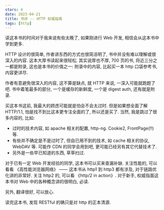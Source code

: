 ```yaml
---
stars: 4
date: 2023-04-21
title: 书评 -- HTTP 权威指南
tags: [http]
---
```


读这本书的时间对于我来说有些太晚了, 如果刚进行 Web 开发, 相信会从这本书中学到更多.

HTTP 设计的很简单, 作者讲东西的方式也很简洁明了, 书中并没有难以理解或很深入的内容. 这本大厚书读起来很轻松. 其实说厚也不厚, 700 页的书, 将近三分之一都是附录, 这也是本书的价值之一: 附录中的内容, 比起买一本 http 口袋参考书, 内容更详尽.

作者有意避免很深入的内容, 这不算是缺点, 就 HTTP 来说, 一深入可能就跑题了吧. 书中着笔最多的部分, 一个是缓存的新鲜度, 一个是 digest auth, 还有就是附录.

买这本书这前, 我最大的顾虑可能就是怕会不会太过时. 但是如果想全面了解 HTTP/1.1, 怕是找不到比这本更专注全面的了, 所以还是买了. 当然, 我是跳过了很多内容的, 比如:

* 过时的技术内容, 如 apache 相关的配置, http-ng. Cookie2, FrontPage(!!) 等.
* 有些并不确定是不是过时了, 但自已用不到的技术, 如 cache 相关的协议, WebDAV 等. 可能作 CDN  的同学会用到吧, 更可能已经另有其它代替技术了.
* 另外是一些早已知道的东西, 草草扫过.

对于已有一定 Web 开发经验的同学, 这本书可以买来查漏补缺. 关注性能的, 可以看看 《高性能浏览器网络》 —— 这本书从 http1 到 http3 都有涉及, 对于链路优化讲的非常好. 关注 http2 的, 可以看 《http/2 in action》. 对于新手, 权威指面这本书对 Web 中的各种概念讲的很明白, 必读.

另外, 翻译很好, 可以放心.

读完这本书, 发现 RESTful 的确只是对 http 的正本清源.

